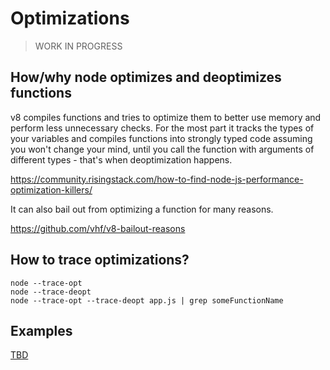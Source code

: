 # Optimizations

> WORK IN PROGRESS

## How/why node optimizes and deoptimizes functions

v8 compiles functions and tries to optimize them to better use memory and perform less unnecessary checks.
For the most part it tracks the types of your variables and compiles functions into strongly typed code assuming you won't change your mind, until you call the function with arguments of different types - that's when deoptimization happens.

https://community.risingstack.com/how-to-find-node-js-performance-optimization-killers/

It can also bail out from optimizing a function for many reasons.

https://github.com/vhf/v8-bailout-reasons

## How to trace optimizations?

```
node --trace-opt
node --trace-deopt
node --trace-opt --trace-deopt app.js | grep someFunctionName
```

## Examples

[TBD](tbd.md)
